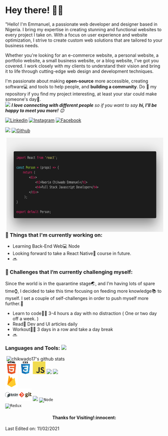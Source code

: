 <!-- Greeting -->
# Hey there! :wave::smiley:

<!--Introduction -->

"Hello! I'm Emmanuel, a passionate web developer and designer based in Nigeria. I bring my expertise in creating stunning and functional websites to every project I take on. With a focus on user experience and website optimization, I strive to create custom web solutions that are tailored to your business needs.

Whether you're looking for an e-commerce website, a personal website, a portfolio website, a small business website, or a blog website, I've got you covered. I work closely with my clients to understand their vision and bring it to life through cutting-edge web design and development techniques.

I'm passionate about making **open-source** more accessible, creating software:computer: and tools to help people, and **building a community**. Do :star2: my repository if you find my project interesting, at least your star could make someone's day:pray:.
<br>
<img src="https://media.giphy.com/media/LnQjpWaON8nhr21vNW/giphy.gif" width="40"> <em><b>I love connecting with different people</b> so if you want to say <b>hi, I'll be happy to meet you more!</b> :blush:</em>

<!-- Your badges -->
[![Linkedin](https://img.shields.io/badge/-Emmanuel-blue?style=flat&logo=Linkedin&logoColor=white)](https://www.linkedin.com/in/chikwado-nworie-b8a958152)
[![Instagram](https://img.shields.io/badge/-Emmanuel-c13584?style=flat&labelColor=c13584&logo=instagram&logoColor=white)](https://www.instagram.com/chikwadookoye)
[![Facebook](https://img.shields.io/badge/-Emmanuel-blue?style=flat&labelColor=blue&logo=facebook&logoColor=white)](https://web.facebook.com/chikwado.okoye.52)

<!-- Profile View Count and GitStats -->
![](https://komarev.com/ghpvc/?username=chikwado17&style=flat)
[![Github](https://img.shields.io/badge/-chikwado17-black?style=flat&labelColor=black&logo=github&logoColor=white)](https://gitstats.me/chikwado17)

<!-- Sample Dev class image -->
<img src="https://github.com/chikwado17/code/blob/main/code.png" alt="dev_object" align="right" width="500" height="300" />

### 💼  Things that I'm currently working on: 
* Learning Back-End Web:computer: Node
* Looking forward to take a React Native:calling: course in future.
* 🔜

### 🌱 Challenges that I’m currently challenging myself:
Since the world is in the quarantine stage:earth_asia:, and I’m having lots of spare time:watch:, I decided to take this time focusing on feeding more knowledge:books: to myself. I set a couple of self-challenges in order to push myself more further.:running: 

* Learn to code:man_technologist: 3-4 hours a day with no distraction ( One or two day off a week. ) 
* Read:newspaper: Dev and UI articles daily 
* Workout:weight_lifting_man: 3 days in a row and take a day break 
* 🔜

 ### Languages and Tools: <img src="https://media.giphy.com/media/WUlplcMpOCEmTGBtBW/giphy.gif" width="30">
<p> <!-- GitHub README Stats -->
  <a href="https://gitstats.me/chikwado17">
    <img width="500" height="auto" align="right" alt="chikwado17's github stats" 
         src="https://github-readme-stats.vercel.app/api?username=chikwado17&show_icons=true&theme=algolia&count_private=true&include_all_commits=true" />
  </a>
 <!-- icons -->
<code><a href = "https://developer.mozilla.org/en-US/docs/Web/Guide/HTML/HTML5"><img height="40" src="https://raw.githubusercontent.com/github/explore/80688e429a7d4ef2fca1e82350fe8e3517d3494d/topics/html/html.png"></a></code>
<code><a href = "https://developer.mozilla.org/en-US/docs/Archive/CSS3"><img height="40" src="https://raw.githubusercontent.com/github/explore/80688e429a7d4ef2fca1e82350fe8e3517d3494d/topics/css/css.png"></a></code>
<code><a href = "https://developer.mozilla.org/en-US/docs/Web/JavaScript"><img height="40" src="https://raw.githubusercontent.com/github/explore/80688e429a7d4ef2fca1e82350fe8e3517d3494d/topics/javascript/javascript.png"></a></code>
<code><a href = "https://code.visualstudio.com/"><img height="40" src="https://upload.wikimedia.org/wikipedia/commons/thumb/9/9a/Visual_Studio_Code_1.35_icon.svg/1200px-Visual_Studio_Code_1.35_icon.svg.png"></a></code>
<code><a href = "http://brackets.io/"><img height="40" src="https://upload.wikimedia.org/wikipedia/commons/thumb/4/4c/Brackets_Icon.svg/1024px-Brackets_Icon.svg.png"></a></code>
<br>
<code><a href = "https://firebase.google.com/"><img height="40" src="https://raw.githubusercontent.com/github/explore/80688e429a7d4ef2fca1e82350fe8e3517d3494d/topics/firebase/firebase.png"></a></code>
<br>
<code><a href = "https://www.gnu.org/software/bash/"><img height="40" src="https://raw.githubusercontent.com/github/explore/80688e429a7d4ef2fca1e82350fe8e3517d3494d/topics/bash/bash.png"></a></code>
<code><a href = "https://git-scm.com/"><img height="40" src="https://raw.githubusercontent.com/github/explore/80688e429a7d4ef2fca1e82350fe8e3517d3494d/topics/git/git.png"></a></code>
<code><a href = "https://reactjs.org/React/"><img height="40" src="https://upload.wikimedia.org/wikipedia/commons/a/a7/React-icon.svg"></a></code>
<code><img height="40" src="https://upload.wikimedia.org/wikipedia/commons/d/d9/Node.js_logo.svg" alt="Node"></code>
<br>
<code><img height="40" src="https://upload.wikimedia.org/wikipedia/commons/3/30/Redux_Logo.png" alt="Redux"></code>
<!-- <code><img height="40" src="https://upload.wikimedia.org/wikipedia/commons/3/30/Redux_Logo.png" alt="Redux"></code> -->
</p>

<h4 align="center"> Thanks for Visiting!:innocent:</h4>


Last Edited on: 11/02/2021
